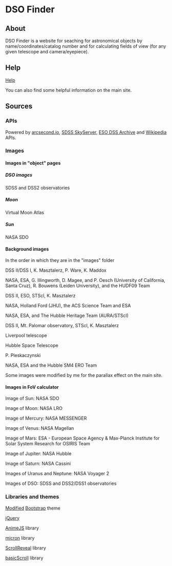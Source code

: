 # DSO Finder
## About
DSO Finder is a website for seaching for astronomical objects by name/coordinates/catalog number and for calculating fields of view (for any given telescope and camera/eyepiece).

## Help
<a href="https://pawelpleskaczynski.github.io/DSO_Finder/help.html">Help</a>

You can also find some helpful information on the main site.

## Sources

### APIs
Powered by <a href="https://api.arcsecond.io/?/">arcsecond.io</a>, <a href="http://skyserver.sdss.org/dr12/en/help/docs/api.aspx#imgcutout">SDSS SkyServer</a>, <a href="http://archive.eso.org/dss/dss">ESO DSS Archive</a> and <a href="https://en.wikipedia.org/w/api.php">Wikipedia</a> APIs.

### Images

#### Images in "object" pages

##### DSO images
SDSS and DSS2 observatories

##### Moon
Virtual Moon Atlas

##### Sun
NASA SDO

#### Background images
In the order in which they are in the "images" folder

DSS II/DSS I, K. Masztalerz, P. Ware, K. Maddox

NASA, ESA, G. Illingworth, D. Magee, and P. Oesch (University of California, Santa Cruz), R. Bouwens (Leiden University), and the HUDF09 Team

DSS II, ESO, STScl, K. Masztalerz

NASA, Holland Ford (JHU), the ACS Science Team and ESA

NASA, ESA, and The Hubble Heritage Team (AURA/STScI)

DSS II, Mt. Palomar observatory, STScl, K. Masztalerz

Liverpool telescope

Hubble Space Telescope

P. Pleskaczynski

NASA, ESA and the Hubble SM4 ERO Team

Some images were modified by me for the parallax effect on the main site.

#### Images in FoV calculator
Image of Sun: NASA SDO

Image of Moon: NASA LRO

Image of Mercury: NASA MESSENGER

Image of Venus: NASA Magellan

Image of Mars: ESA - European Space Agency & Max-Planck Institute for Solar System Research for OSIRIS Team

Image of Jupiter: NASA Hubble

Image of Saturn: NASA Cassini

Images of Uranus and Neptune: NASA Voyager 2

Images of DSO: SDSS and DSS2/DSS1 observatories

### Libraries and themes
<a href="https://bootswatch.com/">Modified</a> <a href="https://getbootstrap.com/">Bootstrap</a> theme

<a href="https://jquery.com/">jQuery</a>

<a href="http://animejs.com/">AnimeJS</a> library

<a href="https://webkul.github.io/micron/">micron</a> library

<a href="https://scrollrevealjs.org">ScrollReveal</a> library

<a href="https://basicscroll.electerious.com/">basicScroll</a> library
